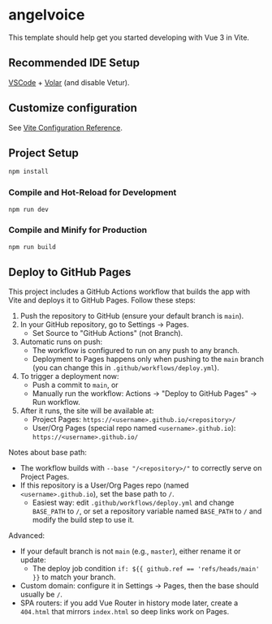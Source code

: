 # angelvoice

This template should help get you started developing with Vue 3 in Vite.

## Recommended IDE Setup

[VSCode](https://code.visualstudio.com/) + [Volar](https://marketplace.visualstudio.com/items?itemName=Vue.volar) (and disable Vetur).

## Customize configuration

See [Vite Configuration Reference](https://vite.dev/config/).

## Project Setup

```sh
npm install
```

### Compile and Hot-Reload for Development

```sh
npm run dev
```

### Compile and Minify for Production

```sh
npm run build
```

## Deploy to GitHub Pages

This project includes a GitHub Actions workflow that builds the app with Vite and deploys it to GitHub Pages. Follow these steps:

1. Push the repository to GitHub (ensure your default branch is `main`).
2. In your GitHub repository, go to Settings → Pages.
   - Set Source to "GitHub Actions" (not Branch).
3. Automatic runs on push:
   - The workflow is configured to run on any push to any branch.
   - Deployment to Pages happens only when pushing to the `main` branch (you can change this in `.github/workflows/deploy.yml`).
4. To trigger a deployment now:
   - Push a commit to `main`, or
   - Manually run the workflow: Actions → "Deploy to GitHub Pages" → Run workflow.
5. After it runs, the site will be available at:
   - Project Pages: `https://<username>.github.io/<repository>/`
   - User/Org Pages (special repo named `<username>.github.io`): `https://<username>.github.io/`

Notes about base path:
- The workflow builds with `--base "/<repository>/"` to correctly serve on Project Pages.
- If this repository is a User/Org Pages repo (named `<username>.github.io`), set the base path to `/`.
  - Easiest way: edit `.github/workflows/deploy.yml` and change `BASE_PATH` to `/`, or set a repository variable named `BASE_PATH` to `/` and modify the build step to use it.

Advanced:
- If your default branch is not `main` (e.g., `master`), either rename it or update:
  - The deploy job condition `if: ${{ github.ref == 'refs/heads/main' }}` to match your branch.
- Custom domain: configure it in Settings → Pages, then the base should usually be `/`.
- SPA routers: if you add Vue Router in history mode later, create a `404.html` that mirrors `index.html` so deep links work on Pages.
